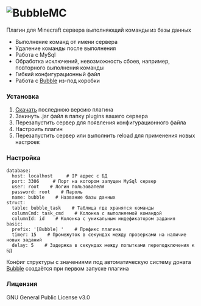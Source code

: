 # ![BubbleMC](http://i.imgur.com/2WAUYyB.png)
Плагин для Minecraft сервера выполняющий команды из базы данных

  - Выполнение команд от имени сервера
  - Удаление команды после выполнения
  - Работа с MySql
  - Обработка исключений, невозможность сбоев, например, повторного выполнения команды
  - Гибкий конфигурационный файл
  - Работа с [Bubble](https://github.com/MarshalX/Bubble) из-под коробки

### Установка
1. [Скачать](https://github.com/MarshalX/BubbleMC/releases/latest) последнюю версию плагина
2. Закинуть .jar файл в папку plugins вашего сервера
3. Перезапустить сервер для появления конфигурационного файла
4. Настроить плагин
5. Перезапустить сервер или выполнить reload для применения новых настроек

### Настройка
```
database:
  host: localhost     # IP адрес с БД
  port: 3306     # Порт на котором запущен MySql сервер
  user: root    # Логин пользователя
  password: root    # Пароль
  name: bubble    # Название базы данных
struct:
  table: bubble_task    # Таблица где хранятся команды
  columnCmd: task_cmd    # Колонка с выполняемой командой
  columnId: id    # Колонка с уникальным индефикатором задания
basic:
  prefix: '[Bubble] '    # Префикс плагина
  timer: 15    # Промежуток в секундах между проверками на наличие новых заданий
  delay: 5    # Задержка в секундах между попытками переподключения к БД
```

Конфиг структуры с значениями под автоматическую систему доната [Bubble](https://github.com/MarshalX/Bubble) создаётся при первом запуске плагина

### Лицензия
GNU General Public License v3.0
